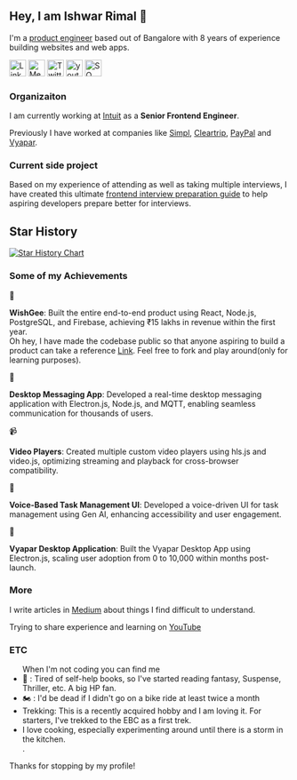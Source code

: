 <h2> Hey, I am Ishwar Rimal 👋 </h2>

<p>I'm a <a href="https://productengineer.org/">product engineer</a> based out of Bangalore with 8 years of experience building websites and web apps.</p>
<p>
  <a href="https://www.linkedin.com/in/ishwar-rimal-319647b3/"><img width="30px" src="https://img.icons8.com/color/48/000000/linkedin.png" alt="Linkedin Badge"></a> 
  <a href="https://ishwar-rimal.medium.com/"><img width="30px" src="https://github.com/ishwarrimal/ishwarrimal/assets/17489662/b143698d-a74c-4988-ae74-59b3da8bc781" alt="Medium Badge"></a> 
 <a href="https://twitter.com/thehumblebeing"><img src="https://github.com/ishwarrimal/ishwarrimal/assets/17489662/c6c7d85f-3900-4ef9-933d-d5f06dee4823" alt="Twitter badge" width="30px"></a>
 <a href="https://www.youtube.com/channel/UCm1NpJ02h-Ij8CVR2hVXZEw"><img src="https://github.com/ishwarrimal/ishwarrimal/assets/17489662/9429c152-ddb1-4a0b-8cf0-362eb3be7749" alt="youtube badge" width="30px"></a>
 <a href="https://stackoverflow.com/users/5088262/ishwar-rimal"><img width="30px" src="https://github.com/ishwarrimal/ishwarrimal/assets/17489662/1f3a4605-97f4-4f48-89ba-4faf5fdfb6c2" alt="SO Badge"></a> 
</p>

<h3>Organizaiton</h3>
<p>I am currently working at <a href="https://www.intuit.com/in/">Intuit</a> as a <strong>Senior Frontend Engineer</strong>. 
  
Previously I have worked at companies like [Simpl](https://getsimpl.com/), [Cleartrip](https://www.cleartrip.com/), [PayPal](https://www.paypal.com/in/home) and [Vyapar](https://vyaparapp.in/)</strong>.


<h3>Current side project</h3>
Based on my experience of attending as well as taking multiple interviews, I have created this ultimate <a href="https://github.com/ishwarrimal/frontend-interview-preps">frontend interview preparation guide</a> to help aspiring developers prepare better for interviews.


## Star History

[![Star History Chart](https://api.star-history.com/svg?repos=ishwarrimal/frontend-interview-preparation&type=Date)](https://star-history.com/#ishwarrimal/frontend-interview-preparation&Date)

<h3>Some of my Achievements</h3>
🧞<p><b>WishGee</b>: Built the entire end-to-end product using React, Node.js, PostgreSQL, and Firebase, achieving ₹15 lakhs in revenue within the first year. <br/>Oh hey, I have made the codebase public so that anyone aspiring to build a product can take a reference <a href="https://github.com/ishwarrimal/wishgee-front-public">Link</a>. Feel free to fork and play around(only for learning purposes).</p>
💬<p><b>Desktop Messaging App</b>: Developed a real-time desktop messaging application with Electron.js, Node.js, and MQTT, enabling seamless communication for thousands of users.</p>
📹<p><b>Video Players</b>: Created multiple custom video players using hls.js and video.js, optimizing streaming and playback for cross-browser compatibility.</p>
🎤<p><b>Voice-Based Task Management UI</b>: Developed a voice-driven UI for task management using Gen AI, enhancing accessibility and user engagement.</p>
🧠<p><b>Vyapar Desktop Application</b>: Built the Vyapar Desktop App using Electron.js, scaling user adoption from 0 to 10,000 within months post-launch.</p>



<h3>More</h3>
<p>I write articles in <a href="https://ishwar-rimal.medium.com/">Medium</a> about things I find difficult to understand. </p>

<p>Trying to share experience and learning on <a href="https://www.youtube.com/channel/UCm1NpJ02h-Ij8CVR2hVXZEw">YouTube</a></p>






<h3>ETC</h3>
<ul>When I'm not coding you can find me 
  <li>📖 :  Tired of self-help books, so I've started reading fantasy, Suspense, Thriller, etc. A big HP fan.</li>
  <li>🏍️ : I'd be dead if I didn't go on a bike ride at least twice a month</li>  
  <li>Trekking: This is a recently acquired hobby and I am loving it. For starters, I've trekked to the EBC as a first trek. </li>
  <li>I love cooking, especially experimenting around until there is a storm in the kitchen.</li>.</p> 
</ul>


Thanks for stopping by my profile!

